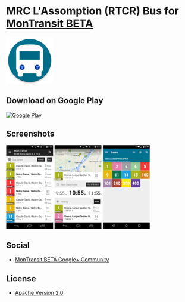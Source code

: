 # MRC L'Assomption (RTCR) Bus for [MonTransit BETA](https://github.com/mtransitapps/mtransit-for-android)

<img width="25%" height="25%" src="https://raw.githubusercontent.com/mtransitapps/ca-l-assomption-mrclasso-bus-android/master/pub/hi-res-app-icon.png"/>

## Download on Google Play

[![Google Play](https://developer.android.com/images/brand/en_app_rgb_wo_60.png)](https://play.google.com/store/apps/details?id=org.mtransit.android.ca_l_assomption_mrclasso_bus)

## Screenshots

<img width="25%" height="25%" src="https://raw.githubusercontent.com/mtransitapps/ca-l-assomption-mrclasso-bus-android/master/pub/screenshot-phone-1.png"/>
<img width="25%" height="25%" src="https://raw.githubusercontent.com/mtransitapps/ca-l-assomption-mrclasso-bus-android/master/pub/screenshot-phone-2.png"/>
<img width="25%" height="25%" src="https://raw.githubusercontent.com/mtransitapps/ca-l-assomption-mrclasso-bus-android/master/pub/screenshot-phone-3.png"/>

## Social

* [MonTransit BETA Google+ Community](https://plus.google.com/communities/111796337224469270605)

## License

* [Apache Version 2.0](http://www.apache.org/licenses/LICENSE-2.0.html)